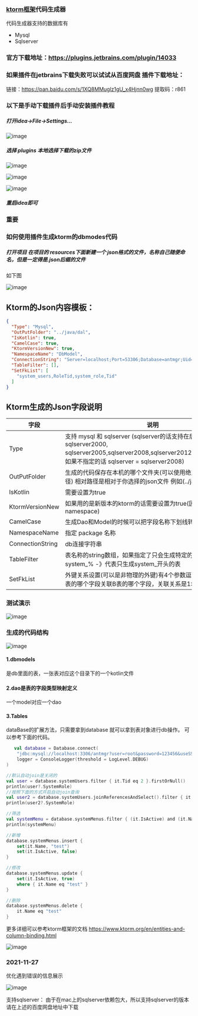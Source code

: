 ### [ktorm框架](https://github.com/vincentlauvlwj/Ktorm)代码生成器

代码生成器支持的数据库有

- Mysql
- Sqlserver

### 官方下载地址：https://plugins.jetbrains.com/plugin/14033

### 如果插件在jetbrains下载失败可以试试从百度网盘 插件下载地址：

链接：https://pan.baidu.com/s/1XQ8MMuglz1gU_x4Hjnn0wg
提取码：r861

### 以下是手动下载插件后手动安装插件教程

##### 打开idea->File->Settings...

![image](https://images4.c-ctrip.com/target/zb0n1e000001fr6eq9640.png)

##### 选择 plugins 本地选择下载的zip文件

![image](https://images4.c-ctrip.com/target/zb0p1e000001fr92h36F3.png)

![image](https://images4.c-ctrip.com/target/zb021e000001fz753AD11.png)

![image](https://images4.c-ctrip.com/target/zb0b1e000001fuiaiE9BF.png)

##### 重启idea即可

### 重要

### 如何使用插件生成ktorm的dbmodes代码

##### 打开项目 在项目的 resources下面新建一个 json格式的文件，名称自己随便命名，但是一定得是.json后缀的文件

如下图

![image](https://images4.c-ctrip.com/target/zb091e000001fuiuv5945.png)

## Ktorm的Json内容模板：

```json
{
  "Type": "Mysql",
  "OutPutFolder": "../java/dal",
  "IsKotlin": true,
  "CamelCase": true,
  "KtormVersionNew": true,
  "NamespaceName": "DbModel",
  "ConnectionString": "Server=localhost;Port=53306;Database=antmgr;Uid=root;Pwd=123456;charset=utf8;SslMode=none",
  "TableFilter": [],
  "SetFkList": [
    "system_users,RoleTid,system_role,Tid"
  ]
}
```

## Ktorm生成的Json字段说明

字段 | 说明
---|---
Type | 支持 mysql 和 sqlserver (sqlserver的话支持在后面指定版本号：sqlserver2000, sqlserver2005,sqlserver2008,sqlserver2012,sqlserver2017，如果不指定的话 sqlserver = sqlserver2008)
OutPutFolder| 生成的代码保存在本机的哪个文件夹(可以使用绝对路径和相对路径) 相对路径是相对于你选择的json文件 例如(../java)
IsKotlin| 需要设置为true
KtormVersionNew| 如果用的是新版本的ktorm的话需要设置为true(因为ktorm更改了namespace)
CamelCase| 生成Dao和Model的时候可以把字段名称下划线转驼峰
NamespaceName| 指定 package 名称
ConnectionString| db连接字符串
TableFilter| 表名称的string数组，如果指定了只会生成特定的表的代码 ， system_% -》代表只生成system_开头的表
SetFkList| 外键关系设置(可以是非物理的外键)有4个参数逗号隔开分别是，A表的哪个字段关联B表的哪个字段，关联关系是1:1

### 测试演示

![image](https://images4.c-ctrip.com/target/zb0w1e000001fy5pm2190.gif)

### 生成的代码结构

![image](https://images4.c-ctrip.com/target/0zb4f120008c5nmub791E.png)

#### 1.dbmodels

是db里面的表，一张表对应这个目录下的一个kotlin文件

#### 2.dao是表的字段类型映射定义

一个model对应一个dao

#### 3.Tables

dataBase的扩展方法，只需要拿到database 就可以拿到表对象进行db操作。 可以参考下面的代码。

```kotlin
   val database = Database.connect(
    "jdbc:mysql://localhost:3306/antmgr?user=root&password=123456&useSSL=false",
    logger = ConsoleLogger(threshold = LogLevel.DEBUG)
)

//默认自动join是关闭的
val user = database.systemUsers.filter { it.Tid eq 2 }.firstOrNull()
println(user?.SystemRole)
//按照下面的方式开启自动join查询
val user2 = database.systemUsers.joinReferencesAndSelect().filter { it.Tid eq 2 }.firstOrNull()
println(user2?.SystemRole)

//筛选
val systemMenu = database.systemMenus.filter { (it.IsActive) and (it.Name eq "yuzd") }.firstOrNull()
println(systemMenu)

//新增
database.systemMenus.insert {
    set(it.Name, "test")
    set(it.IsActive, false)
}

//修改
database.systemMenus.update {
    set(it.IsActive, true)
    where { it.Name eq "test" }
}

//删除
database.systemMenus.delete {
    it.Name eq "test"
}

```

更多详细可以参考ktorm框架的文档
https://www.ktorm.org/en/entities-and-column-binding.html

![image](https://images4.c-ctrip.com/target/0zb5d120008od7nor3A7E.png)

### 2021-11-27
优化遇到错误的信息展示

![image](https://dimg04.c-ctrip.com/images/0v54712000958okfs31A2.png)

支持sqlserver：
由于在mac上的sqlserver依赖包大，所以支持sqlserver的版本请在上述的百度网盘地址中下载
